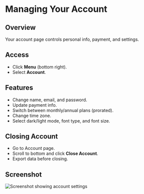 # Managing Your Account

## Overview
Your account page controls personal info, payment, and settings.

## Access
- Click **Menu** (bottom right).  
- Select **Account**.  

## Features
- Change name, email, and password.  
- Update payment info.  
- Switch between monthly/annual plans (prorated).  
- Change time zone.  
- Select dark/light mode, font type, and font size.  

## Closing Account
- Go to Account page.  
- Scroll to bottom and click **Close Account**.  
- Export data before closing.

## Screenshot
![Screenshot showing account settings](screenshot.png)
